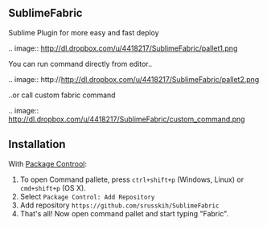 SublimeFabric
-------------

Sublime Plugin for more easy and fast deploy

.. image:: http://dl.dropbox.com/u/4418217/SublimeFabric/pallet1.png

You can run command directly from editor..

.. image:: http://http://dl.dropbox.com/u/4418217/SublimeFabric/pallet2.png

..or call custom fabric command 

.. image:: http://dl.dropbox.com/u/4418217/SublimeFabric/custom_command.png


Installation
------------

With [Package Controol](http://wbond.net/sublime_packages/package_control):

1. To open Command pallete, press `ctrl+shift+p` (Windows, Linux) or `cmd+shift+p` (OS X).
2. Select `Package Control: Add Repository`
3. Add repository `https://github.com/srusskih/SublimeFabric`
4. That's all! Now open command pallet and start typing "Fabric".

